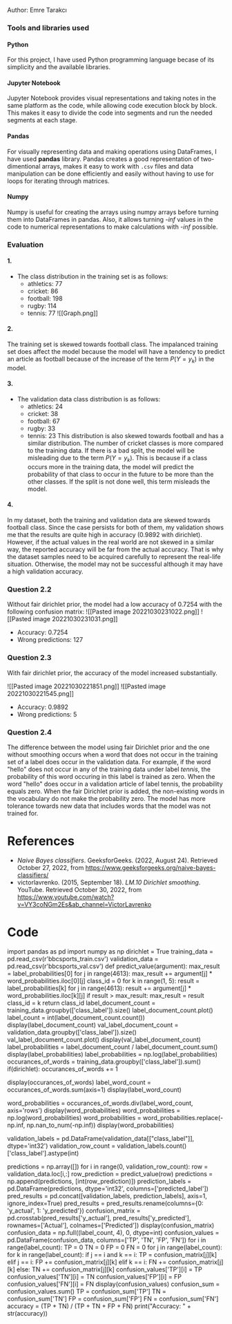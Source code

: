 Author: Emre Tarakcı

### Tools and libraries used
#### Python
For this project, I have used Python programming language becase of its simplicity and the available libraries.
#### Jupyter Notebook
Jupyter Notebook provides visual representations and taking notes in the same platform as the code, while allowing code execution block by block. This makes it easy to divide the code into segments and run the needed segments at each stage.
#### Pandas
For visually representing data and making operations using DataFrames, I have used **pandas** library. Pandas creates a good representation of two-dimentional arrays, makes it easy to work with `.csv` files and data manipulation can be done efficiently and easily without having to use for loops for iterating through matrices. 
#### Numpy
Numpy is useful for creating the arrays using numpy arrays before turning them into DataFrames in pandas. Also, it allows turning *-inf* values in the code to numerical representations to make calculations with *-inf* possible.

### Evaluation
#### 1.
- The class distribution in the training set is as follows:
	- athletics: 77
	- cricket: 86
	- football: 198
	- rugby: 114
	- tennis: 77
![[Graph.png]]
#### 2.
The training set is skewed towards football class. The impalanced training set does affect the model because the model will have a tendency to predict an article as football because of the increase of the term $P(Y=y_k)$ in the model.
#### 3.
- The validation data class distribution is as follows:
	- athletics: 24
	- cricket: 38
	- football: 67
	- rugby: 33
	- tennis: 23 
This distribution is also skewed towards football and has a similar distribution. The number of cricket classes is more compared to the training data.
If there is a bad split, the model will be misleading due to the term $P(Y=y_k)$. This is because if a class occurs more in the training data, the model will predict the probability of that class to occur in the future to be more than the other classes. If the split is not done well, this term misleads the model.
#### 4.
In my dataset, both the training and validation data are skewed towards football class. Since the case persists for both of them, my validation shows me that the results are quite high in accuracy (0.9892 with dirichlet). However, if the actual values in the real world are not skewed in a similar way, the reported accuracy will be far from the actual accuracy. That is why the dataset samples need to be acquired carefully to represent the real-life situation. Otherwise, the model may not be successful although it may have a high validation accuracy.

### Question 2.2
Without fair dirichlet prior, the model had a low accuracy of 0.7254 with the following confusion matrix:
![[Pasted image 20221030231022.png]]
![[Pasted image 20221030231031.png]]
- Accuracy: 0.7254
- Wrong predictions: 127

### Question 2.3
With fair dirichlet prior, the accuracy of the model increased substantially.

![[Pasted image 20221030221851.png]]
![[Pasted image 20221030221545.png]]
- Accuracy: 0.9892
- Wrong predictions: 5

### Question 2.4
The difference between the model using fair Dirichlet prior and the one without smoothing occurs when a word that does not occur in the training set of a label does occur in the validation data. For example, if the word "hello" does not occur in any of the training data under label *tennis*, the probability of this word occuring in this label is trained as zero. When the word "hello" does occur in a validation article of label tennis, the probability equals zero. When the fair Dirichlet prior is added, the non-existing words in the vocabulary do not make the probability zero. The model has more tolerance towards new data that includes words that the model was not trained for.


# References
- _Naive Bayes classifiers_. GeeksforGeeks. (2022, August 24). Retrieved October 27, 2022, from https://www.geeksforgeeks.org/naive-bayes-classifiers/
- victorlavrenko. (2015, September 18). _LM.10 Dirichlet smoothing_. YouTube. Retrieved October 30, 2022, from https://www.youtube.com/watch?v=VY3coNGm2Es&ab_channel=VictorLavrenko


# Code

import pandas as pd
import numpy as np
dirichlet = True
training_data = pd.read_csv(r'bbcsports_train.csv')
validation_data = pd.read_csv(r'bbcsports_val.csv')
def predict_value(argument):
    max_result = label_probabilities[0]
    for j in range(4613):
        max_result += argument[j] * word_probabilities.iloc[0][j]
    class_id = 0
    for k in range(1, 5):
        result = label_probabilities[k]
        for j in range(4613):
            result += argument[j] * word_probabilities.iloc[k][j]
        if result > max_result:
            max_result = result
            class_id = k
    return class_id
label_document_count = training_data.groupby(['class_label']).size()
label_document_count.plot()
label_count = int(label_document_count.count())
display(label_document_count)
val_label_document_count = validation_data.groupby(['class_label']).size()
val_label_document_count.plot()
display(val_label_document_count)
label_probabilities = label_document_count / label_document_count.sum()
display(label_probabilities) 
label_probabilities = np.log(label_probabilities)
occurances_of_words = training_data.groupby(['class_label']).sum()
if(dirichlet):
    occurances_of_words += 1

display(occurances_of_words)
label_word_count = occurances_of_words.sum(axis=1)
display(label_word_count)

word_probabilities = occurances_of_words.div(label_word_count, axis='rows')
display(word_probabilities)
word_probabilities = np.log(word_probabilities)
word_probabilities = word_probabilities.replace(-np.inf, np.nan_to_num(-np.inf))
display(word_probabilities)

validation_labels = pd.DataFrame(validation_data[["class_label"]], dtype='int32')
validation_row_count = validation_labels.count()['class_label'].astype(int)

predictions = np.array([])
for i in range(0, validation_row_count):
    row = validation_data.loc[i,:]
    row_prediction = predict_value(row)
    predictions = np.append(predictions, [int(row_prediction)])
prediction_labels = pd.DataFrame(predictions, dtype='int32', columns=['predicted_label'])
pred_results = pd.concat([validation_labels, prediction_labels], axis=1, ignore_index=True)
pred_results = pred_results.rename(columns={0: 'y_actual', 1: 'y_predicted'})
confusion_matrix = pd.crosstab(pred_results['y_actual'], pred_results['y_predicted'], rownames=['Actual'], colnames=['Predicted'])
display(confusion_matrix)
confusion_data = np.full((label_count, 4), 0, dtype=int)
confusion_values = pd.DataFrame(confusion_data, columns=['TP', 'TN', 'FP', 'FN'])
for i in range(label_count):
    TP = 0
    TN = 0
    FP = 0
    FN = 0
    for j in range(label_count):
        for k in range(label_count):
            if j == i and k == i:
                TP = confusion_matrix[j][k]
            elif j == i:
                FP += confusion_matrix[j][k]
            elif k == i:
                FN += confusion_matrix[j][k]
            else:
                TN += confusion_matrix[j][k]
    confusion_values['TP'][i] = TP
    confusion_values['TN'][i] = TN
    confusion_values['FP'][i] = FP
    confusion_values['FN'][i] = FN
display(confusion_values)
confusion_sum = confusion_values.sum()
TP = confusion_sum['TP']
TN = confusion_sum['TN']
FP = confusion_sum['FP']
FN = confusion_sum['FN']
accuracy = (TP + TN) / (TP + TN + FP + FN)
print("Accuracy: " + str(accuracy))
